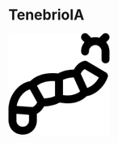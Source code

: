# TenebrioIA
<img src="/misc/caterpillar.png" alt="Tenebrio IA" style="height: 200px; width:200px;"/>
